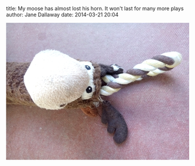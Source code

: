 
title: My moose has almost lost his horn. It won't last for many more plays
author: Jane Dallaway
date: 2014-03-21 20:04

<div><a href="/media/tp_IMG_20140321_140536.jpg"><img src="/media/tp_thumb_IMG_20140321_140536.jpg" width="500" height="375"/></a></div>


  
      